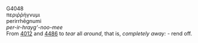 <body>
  <p>G4048<br>  περιῤῥήγνυμι  <br> perirrhēgnumi  <br><i>per-ir-hrayg‘-noo-mee </i><br>From <a href="g4012.htm">4012</a> and <a href="g4486.htm">4486</a>  to <i>tear</i> all <i>around</i>, that is, <i>completely</i> <i>away:</i> - rend off.<br></p>
 </body>